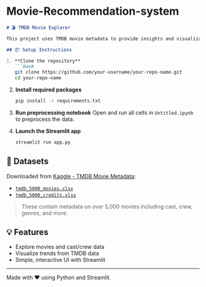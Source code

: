 ﻿# Movie-Recommendation-system
```markdown
# 🎬 TMDB Movie Explorer

This project uses TMDB movie metadata to provide insights and visualizations through a Streamlit web app.

## 📦 Setup Instructions

1. **Clone the repository**
   ```bash
   git clone https://github.com/your-username/your-repo-name.git
   cd your-repo-name
   ```

2. **Install required packages**
   ```bash
   pip install -r requirements.txt
   ```

3. **Run preprocessing notebook**
   Open and run all cells in `Untitled.ipynb` to preprocess the data.

4. **Launch the Streamlit app**
   ```bash
   streamlit run app.py
   ```

## 📂 Datasets

Downloaded from [Kaggle - TMDB Movie Metadata](https://www.kaggle.com/datasets/tmdb/tmdb-movie-metadata):

- [`tmdb_5000_movies.xlsx`](./tmdb_5000_movies.xlsx)
- [`tmdb_5000_credits.xlsx`](./tmdb_5000_credits.xlsx)

> These contain metadata on over 5,000 movies including cast, crew, genres, and more.

## 💡 Features

- Explore movies and cast/crew data
- Visualize trends from TMDB data
- Simple, interactive UI with Streamlit

---

Made with ❤️ using Python and Streamlit.
```

